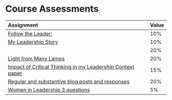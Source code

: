 # Course Assessments

| Assignment | Value |
| :--- | :--- |
| [Follow the Leader: ](follow-the-leader.md) | 10% |
| [My Leadership Story](leadership-story.md) | 10% |
|  | 20% |
| [Light from Many Lamps](light-from-many-lamps.md) | 20% |
| [Impact of Critical Thinking in my Leadership Context paper](critical-thinking.md) | 15% |
| [Regular and substantive blog posts and responses](blogging.md) | 20% |
| [Women in Leadership 3 questions](/women-in-leadership.md) | 5% |



